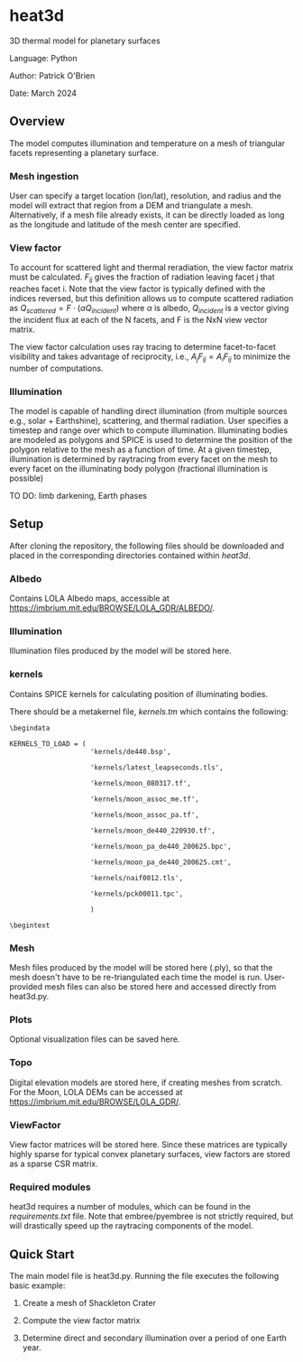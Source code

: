 # heat3d
3D thermal model for planetary surfaces

Language: Python

Author: Patrick O'Brien

Date: March 2024

## Overview

The model computes illumination and temperature on a mesh of triangular facets representing a planetary surface.

### Mesh ingestion

User can specify a target location (lon/lat), resolution, and radius and the model will extract that region from a DEM and triangulate a mesh. Alternatively, 
if a mesh file already exists, it can be directly loaded as long as the longitude and latitude of the mesh center are specified.

### View factor
To account for scattered light and thermal reradiation, the view factor matrix must be calculated. $F_{ij}$ gives the fraction of radiation leaving facet j that reaches facet i.
Note that the view factor is typically defined with the indices reversed, but this definition allows us to compute scattered radiation as $Q_{scattered} = F \cdot (\alpha Q_{incident})$
where $\alpha$ is albedo, $Q_{incident}$ is a vector giving the incident flux at each of the N facets, and F is the NxN view vector matrix.

The view factor calculation uses ray tracing to determine facet-to-facet visibility and takes advantage of reciprocity, i.e., $A_j F_{ij} = A_i F_{ij}$ to minimize the number of computations.

### Illumination
The model is capable of handling direct illumination (from multiple sources e.g., solar + Earthshine), scattering, and thermal radiation. User specifies a timestep and range over which to compute illumination.
Illuminating bodies are modeled as polygons and SPICE is used to determine the position of the polygon relative to the mesh as a function of time. At a given timestep, illumination is determined by raytracing from every facet on the mesh to every facet on the illuminating body polygon (fractional illumination is possible)


TO DO: limb darkening, Earth phases


## Setup
After cloning the repository, the following files should be downloaded and placed in the corresponding directories contained within *heat3d*.

### Albedo
Contains LOLA Albedo maps, accessible at https://imbrium.mit.edu/BROWSE/LOLA_GDR/ALBEDO/.

### Illumination
Illumination files produced by the model will be stored here.

### kernels
Contains SPICE kernels for calculating position of illuminating bodies.

There should be a metakernel file, *kernels.tm* which contains the following:

```
\begindata

KERNELS_TO_LOAD = ( 
                    'kernels/de440.bsp',

					'kernels/latest_leapseconds.tls',

					'kernels/moon_080317.tf',

					'kernels/moon_assoc_me.tf',

					'kernels/moon_assoc_pa.tf',

					'kernels/moon_de440_220930.tf',

					'kernels/moon_pa_de440_200625.bpc',

					'kernels/moon_pa_de440_200625.cmt',

					'kernels/naif0012.tls',

					'kernels/pck00011.tpc',

					)

\begintext
```

### Mesh
Mesh files produced by the model will be stored here (.ply), so that the mesh doesn't have to be re-triangulated each time the model is run.
User-provided mesh files can also be stored here and accessed directly from heat3d.py.


### Plots 
Optional visualization files can be saved here. 

### Topo
Digital elevation models are stored here, if creating meshes from scratch. For the Moon, LOLA DEMs can be accessed at https://imbrium.mit.edu/BROWSE/LOLA_GDR/. 

### ViewFactor
View factor matrices will be stored here. Since these matrices are typically highly sparse for typical convex planetary surfaces,
view factors are stored as a sparse CSR matrix.


### Required modules
heat3d requires a number of modules, which can be found in the *requirements.txt* file. Note that embree/pyembree is not strictly required,
but will drastically speed up the raytracing components of the model.


## Quick Start

The main model file is heat3d.py. Running the file executes the following basic example:

1.  Create a mesh of Shackleton Crater

2.  Compute the view factor matrix

3.  Determine direct and secondary illumination over a period of one Earth year.
